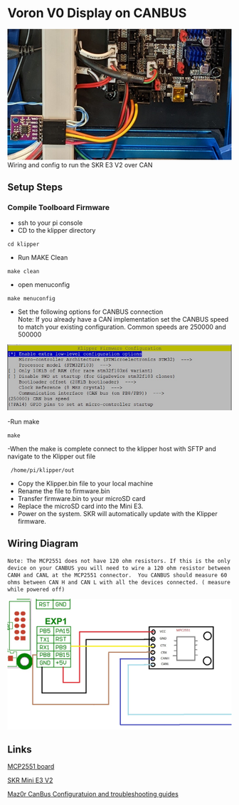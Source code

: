 # Voron V0 Display on CANBUS

![Wiringimage](/images/SKR_E3_V2_CAN_Wires.jpg)
Wiring and config to run the SKR E3 V2 over CAN

## Setup Steps

### Compile Toolboard Firmware
- ssh to your pi console
- CD to the klipper directory
```
cd klipper
```
- Run MAKE Clean
```
make clean
```
- open menuconfig
```
make menuconfig
```
- Set the following options for CANBUS connection  
    Note: If you already have a CAN implementation set the CANBUS speed to match your existing configuration. Common speeds are 250000 and 500000

![Config](/images/SKRE3V2_menuconfig.jpg)

-Run make
```
make
```
-When the make is complete connect to the klipper host with SFTP and 
navigate to the Klipper out file
```
 /home/pi/klipper/out
```
- Copy the Klipper.bin file to your local machine 
- Rename the file to firmware.bin
- Transfer firmware.bin to your microSD card
- Replace the microSD card into the Mini E3.
- Power on the system. SKR will automatically update with the Klipper firmware.

## Wiring Diagram

    Note: The MCP2551 does not have 120 ohm resistors. If this is the only device on your CANBUS you will need to wire a 120 ohm resistor between CANH and CANL at the MCP2551 connector.  You CANBUS should measure 60 ohms between CAN H and CAN L with all the devices connected. ( measure while powered off) 

![Wiring](/images/SKR_E3_V2_CAN_wiring.jpg)      


## Links  

  [MCP2551 board](https://www.aliexpress.com/item/2255800362518857.html?spm=a2g0o.order_list.0.0.21ef1802WJAiGd)
  
  [SKR Mini E3 V2](https://github.com/bigtreetech/BIGTREETECH-SKR-mini-E3/tree/master/hardware/BTT%20SKR%20MINI%20E3%20V2.0/Hardware)
  
  [Maz0r CanBus Configuratuion and troubleshooting guides](https://maz0r.github.io/klipper_canbus/)
